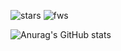 ![stars](https://img.shields.io/github/stars/Spray0?style=social) ![fws](https://img.shields.io/github/followers/Spray0?style=social)

![Anurag's GitHub stats](https://github-readme-stats.vercel.app/api?username=Spray0&show_icons=true&theme=vision-friendly-dark)

<!---
Spray0/Spray0 is a ✨ special ✨ repository because its `README.md` (this file) appears on your GitHub profile.
You can click the Preview link to take a look at your changes.
--->
